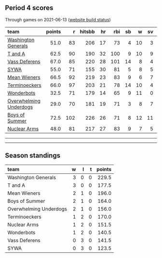 

## Period 4 scores

Through games on 2021-06-13 ([website build status](https://github.com/brian-bot/pl-site/actions))


|team                                              | points|   r| hitsbb| hr| rbi| sb|  w| sv|  so|   era|  whip|
|:-------------------------------------------------|------:|---:|------:|--:|---:|--:|--:|--:|---:|-----:|-----:|
|[Washington Generals](./washingtongenerals)       |   51.0|  83|    206| 17|  73|  4| 10|  3| 133| 3.455| 1.170|
|[T and A](./tanda)                                |   62.5|  90|    190| 32| 100|  9| 10|  9| 130| 4.148| 1.364|
|[Vass Deferens](./vassdeferens)                   |   67.0|  85|    220| 28| 101| 14|  8|  4| 124| 3.661| 1.177|
|[SYWA](./sywa)                                    |   55.0|  71|    155| 30|  81|  5|  8|  5| 128| 3.563| 1.029|
|[Mean Wieners](./meanwieners)                     |   66.5|  92|    219| 23|  83|  9|  6|  7| 120| 2.734| 1.063|
|[Terminoeckers](./terminoeckers)                  |   66.0|  97|    203| 21|  78| 14| 10|  4| 138| 3.838| 1.142|
|[Wonderbots](./wonderbots)                        |   32.5|  71|    179| 14|  65|  9| 11|  0| 115| 3.887| 1.178|
|[Overwhelming Underdogs](./overwhelmingunderdogs) |   29.0|  70|    181| 19|  71|  3|  8|  7| 116| 4.345| 1.250|
|[Boys of Summer](./boysofsummer)                  |   72.5| 102|    226| 26|  71|  8| 12| 11| 146| 4.100| 1.157|
|[Nuclear Arms](./nucleararms)                     |   48.0|  81|    217| 27|  83|  9|  7|  5| 115| 3.857| 1.357|

* * *
* * *

## Season standings


|team                   |  w|  l|  t| points|
|:----------------------|--:|--:|--:|------:|
|Washington Generals    |  3|  0|  0|  229.5|
|T and A                |  3|  0|  0|  177.5|
|Mean Wieners           |  2|  1|  0|  196.0|
|Boys of Summer         |  2|  1|  0|  164.0|
|Overwhelming Underdogs |  2|  1|  0|  156.0|
|Terminoeckers          |  1|  2|  0|  170.0|
|Nuclear Arms           |  1|  2|  0|  151.5|
|Wonderbots             |  1|  2|  0|  140.5|
|Vass Deferens          |  0|  3|  0|  141.5|
|SYWA                   |  0|  3|  0|  123.5|


